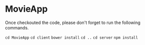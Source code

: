 
# MovieApp


Once checkouted the code, please don't forget to run the following commands.

``cd MovieApp``
``cd client``
``bower install``
``cd ..``
``cd server``
``npm install``
